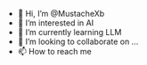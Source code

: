 - 👋 Hi, I’m @MustacheXb
- 👀 I’m interested in AI
- 🌱 I’m currently learning LLM
- 💞️ I’m looking to collaborate on ...
- 📫 How to reach me 

<!---
MustacheXb/MustacheXb is a ✨ special ✨ repository because its `README.md` (this file) appears on your GitHub profile.
You can click the Preview link to take a look at your changes.
--->
